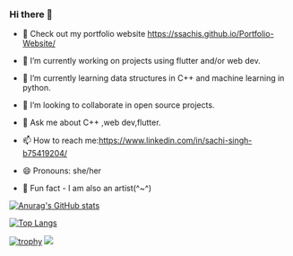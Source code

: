 ### Hi there 👋

- 🍃 Check out my portfolio website https://ssachis.github.io/Portfolio-Website/


- 🔭 I’m currently working on projects using flutter and/or web dev.
- 🌱 I’m currently learning data structures in C++ and machine learning in python.
- 👯 I’m looking to collaborate in open source projects.
- 💬 Ask me about C++ ,web dev,flutter.
- 📫 How to reach me:https://www.linkedin.com/in/sachi-singh-b75419204/
- 😄 Pronouns: she/her
- 🌝 Fun fact - I am also an artist(^~^)



[![Anurag's GitHub stats](https://github-readme-stats.vercel.app/api?username=ssachis&count_private=true&show_icons=true&theme=radical)](https://github.com/ssachis/github-readme-stats&count_private=true&theme=merko)



[![Top Langs](https://github-readme-stats.vercel.app/api/top-langs/?username=ssachis&layout=compact)](https://github.com/anuraghazra/github-readme-stats)

[![trophy](https://github-profile-trophy.vercel.app/?username=ssachis)](https://github.com/ryo-ma/github-profile-trophy)
![](https://komarev.com/ghpvc/?ssachis)
